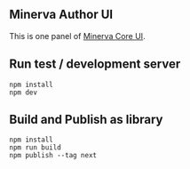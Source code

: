 ## Minerva Author UI

This is one panel of [Minerva Core UI](https://github.com/labsyspharm/minerva-core-ui/tree/2.0).

## Run test / development server

```
npm install
npm dev 
```

## Build and Publish as library

```
npm install
npm run build
npm publish --tag next
```
